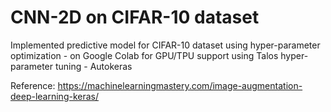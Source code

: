 # CNN-2D on CIFAR-10 dataset

Implemented predictive model for CIFAR-10 dataset using hyper-parameter optimization
	- on Google Colab for GPU/TPU support using Talos hyper-parameter tuning
	- Autokeras
 

Reference: 
https://machinelearningmastery.com/image-augmentation-deep-learning-keras/

